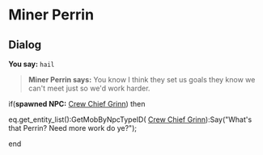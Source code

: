 # Miner Perrin
## Dialog

**You say:** `hail`



>**Miner Perrin says:** You know I think they set us goals they know we can't meet just so we'd work harder.


if(**spawned NPC:**  [Crew Chief Grinn](/npc/153070)) then



eq.get_entity_list():GetMobByNpcTypeID( [Crew Chief Grinn](/npc/153070)):Say("What's that Perrin?  Need more work do ye?");

end
